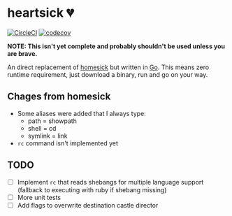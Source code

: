# heartsick :broken_heart:

[![CircleCI](https://circleci.com/gh/nemith/heartsick.svg?style=svg)](https://circleci.com/gh/nemith/heartsick)
[![codecov](https://codecov.io/gh/nemith/heartsick/branch/master/graph/badge.svg)](https://codecov.io/gh/nemith/heartsick)

**NOTE: This isn't yet complete and probably shouldn't be used unless you are brave.**

An direct replacement of [homesick](github.com/technicalpickles/homesick) but written in [Go](http://golang.org).  This means zero runtime requirement, just download a binary, run and go on your way.

## Chages from homesick
 * Some aliases were added that I always type:
     * path = showpath
     * shell = cd
     * symlink = link
 * `rc` command isn't implemented yet


 ## TODO
 - [ ] Implement `rc` that reads shebangs for multiple language support (fallback to executing with ruby if shebang missing)
 - [ ] More unit tests
 - [ ] Add flags to overwrite destination castle director